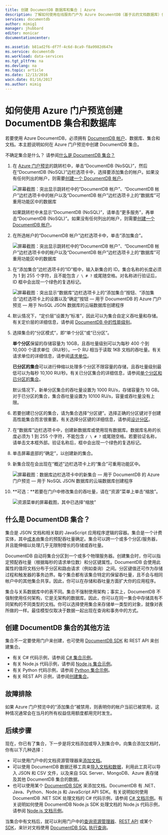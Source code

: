 ```yaml
---
title: 创建 DocumentDB 数据库和集合 | Azure
description: 了解如何使用在线服务门户为 Azure DocumentDB（基于云的文档数据库）创建 NoSQL 数据库和 JSON 文档集合。立即获取试用版。
services: documentdb
author: mimig1
manager: jhubbard
editor: monicar
documentationcenter: 

ms.assetid: b81ad2f6-df7f-4c6d-8ca9-f8a9982d647e
ms.service: documentdb
ms.workload: data-services
ms.tgt_pltfrm: na
ms.devlang: na
ms.topic: article
ms.date: 12/13/2016
wacn.date: 01/16/2017
ms.author: mimig
---
```


# 如何使用 Azure 门户预览创建 DocumentDB 集合和数据库
若要使用 Azure DocumentDB，必须拥有 [DocumentDB 帐户](./documentdb-create-account.md)、数据库、集合和文档。本主题说明如何在 Azure 门户预览中创建 DocumentDB 集合。

不确定集合是什么？ 请参阅[什么是 DocumentDB 集合？](#what-is-a-documentdb-collection)

1. 在 [Azure 门户预览](https://portal.azure.cn/)的跳转栏中，单击“DocumentDB \(NoSQL\)”，然后在“DocumentDB \(NoSQL\)”边栏选项卡中，选择要添加集合的帐户。如果没有任何列出的帐户，则需要[创建一个 DocumentDB 帐户](./documentdb-create-account.md)。

    ![屏幕截图：突出显示跳转栏中的“DocumentDB 帐户”、“DocumentDB 帐户”边栏选项卡中的帐户以及“DocumentDB 帐户”边栏选项卡上的“数据库”可重用功能区中的数据库](./media/documentdb-create-collection/docdb-database-creation-1-2.png)

    如果跳转栏中未显示“DocumentDB \(NoSQL\)”，请单击“更多服务”，再单击“DocumentDB \(NoSQL\)”。如果没有任何列出的帐户，则需要[创建一个 DocumentDB 帐户](./documentdb-create-account.md)。
2. 在所选帐户的“DocumentDB 帐户”边栏选项卡中，单击“添加集合”。

    ![屏幕截图：突出显示跳转栏中的“DocumentDB 帐户”、“DocumentDB 帐户”边栏选项卡中的帐户以及“DocumentDB 帐户”边栏选项卡上的“数据库”可重用功能区中的数据库](./media/documentdb-create-collection/docdb-database-creation-3.png)  

3. 在“添加集合”边栏选项卡的“ID”框中，输入新集合的 ID。集合名称的长度必须为 1 到 255 个字符，且不能包含 `/ \ # ?` 或尾随空格。对名称进行验证后，ID 框中会出现一个绿色的复选标记。

    ![屏幕截图：突出显示“数据库”边栏选项卡上的“添加集合”按钮、“添加集合”边栏选项卡上的设置以及“确定”按钮 — 用于 DocumentDB 的 Azure 门户预览 — 用于 NoSQL JSON 数据库的云端数据库创建程序](./media/documentdb-create-collection/docdb-collection-creation-5-8.png)
4. 默认情况下，“定价层”设置为“标准”，因此可以为集合自定义吞吐量和存储。有关定价层的详细信息，请参阅 [DocumentDB 中的性能级别](./documentdb-performance-levels.md)。
5. 选择集合的“分区模式”，即“单个分区”或“已分区”。

    **单个分区**保留的存储容量为 10GB，且吞吐量级别可以为每秒 400 个到 10,000 个请求单位（RU/秒）。一个 RU 相当于读取 1KB 文档的吞吐量。有关请求单位的详细信息，请参阅[请求单位](./documentdb-request-units.md)。

    **已分区的集合**可以进行伸缩以处理多个分区不限容量的存储，且吞吐量级别最低可以为每秒 10,100 RU/秒。有关已分区集合的详细信息，请参阅[单个分区和已分区的集合](./documentdb-partition-data.md#single-partition-and-partitioned-collections)。

    默认情况下，新单分区集合的吞吐量设置为 1000 RU/s，存储容量为 10 GB。对于已分区的集合，集合吞吐量设置为 10100 RU/s，容量或吞吐量没有上限。
6. 若要创建已分区的集合，请为集合选择“分区键”。选择正确的分区键对于创建高性能集合而言很重要。有关选择分区键的详细信息，请参阅[设计分区](./documentdb-partition-data.md#designing-for-partitioning)。
7. 在“数据库”边栏选项卡中，创建新数据库或使用现有数据库。数据库名称的长度必须为 1 到 255 个字符，不能包含 `/ \ # ?` 或尾随空格。若要验证名称，请单击文本框外部。验证名称后，框中会出现一个绿色的复选标记。
8. 单击屏幕底部的“确定”，以创建新的集合。
9. 新集合现在会出现在“概述”边栏选项卡上的“集合”可重用功能区中。

    ![屏幕截图：数据库边栏选项卡中的新集合 — 用于 DocumentDB 的 Azure 门户预览 — 用于 NoSQL JSON 数据库的云端数据库创建程序](./media/documentdb-create-collection/docdb-collection-creation-9.png)  

10. **可选：**若要在门户中修改集合的吞吐量，请在“资源”菜单上单击“缩放”。

    ![资源菜单的屏幕截图，其中已选择“缩放”](./media/documentdb-create-collection/docdb-collection-creation-scale.png)  

## 什么是 DocumentDB 集合？  <a name="what-is-a-documentdb-collection"></a>

集合是 JSON 文档和相关联的 JavaScript 应用程序逻辑的容器。集合是一个计费实体，其中[成本](./documentdb-performance-levels.md)由集合的预配吞吐量确定。集合可以跨一个或多个分区/服务器，并且能伸缩以处理几乎无限制增长的存储或吞吐量。

DocumentDB 自动将集合分区到一个或多个物理服务器。创建集合时，你可以指定预配吞吐量（根据每秒的请求单位数）和分区键属性。DocumentDB 会使用此属性的值将文档分布于分区和路由请求（例如查询）之间。分区键值还可作为存储过程和触发器的事务边界。每个集合都有该集合特定的保留吞吐量，且不会与相同帐户中的其他集合共享。因此，你可以在存储和吞吐量方面扩大你的应用程序。

集合与关系数据库中的表不同。集合不强制使用架构；事实上，DocumentDB 不强制使用任何架构，它是无架构的数据库。因此，你可以在同一集合中存储具有不同架构的不同类型的文档。你可以选择使用集合来存储单一类型的对象，就像对表所做的一样。最佳模型仅取决于数据一起出现在查询和事务中的方式。

## 创建 DocumentDB 集合的其他方法
集合不一定要使用门户来创建，也可使用 [DocumentDB SDK](./documentdb-sdk-dotnet.md) 和 REST API 来创建集合。

- 有关 C\# 代码示例，请参阅 [C\# 集合示例](./documentdb-dotnet-samples.md#collection-examples)。
- 有关 Node.js 代码示例，请参阅 [Node.js 集合示例](./documentdb-nodejs-samples.md#collection-examples)。
- 有关 Python 代码示例，请参阅 [Python 集合示例](./documentdb-python-samples.md#collection-examples)。
- 有关 REST API 示例，请参阅[创建集合](https://msdn.microsoft.com/zh-cn/library/azure/mt489078.aspx)。

## 故障排除
如果 Azure 门户预览中的“添加集合”被禁用，则表明你的帐户当前已被禁用，这种情况通常会在当月的所有权益信用额度都用完时发生。

## 后续步骤
现在，你已有了集合，下一步是将文档添加或导入到集合中。向集合添加文档时，你有以下几种选择：

- 可以使用门户中的文档资源管理器来[添加文档](./documentdb-view-json-document-explorer.md)。
- 可以使用 DocumentDB 数据迁移工具来[导入文档和数据](./documentdb-import-data.md)，利用此工具可以导入 JSON 和 CSV 文件，以及来自 SQL Server、MongoDB、Azure 表存储及其他 DocumentDB 集合的数据。
- 也可以使用某个 [DocumentDB SDK](./documentdb-sdk-dotnet.md) 来添加文档。DocumentDB 有 .NET、Java、Python、Node.js 和 JavaScript API SDK。有关说明如何使用 DocumentDB .NET SDK 处理文档的 C\# 代码示例，请参阅 [C\# 文档示例](./documentdb-dotnet-samples.md#document-examples)。有关说明如何使用 DocumentDB Node.js SDK 处理文档的 Node.js 代码示例，请参阅 [Node.js 文档示例](./documentdb-nodejs-samples.md#document-examples)。

当集合中有文档后，就可以利用门户中的[查询资源管理器](./documentdb-query-collections-query-explorer.md)、[REST API](https://msdn.microsoft.com/zh-cn/library/azure/dn781481.aspx) 或某个 [SDK](./documentdb-sdk-dotnet.md)，来针对文档使用 [DocumentDB SQL](./documentdb-sql-query.md) [执行查询](./documentdb-sql-query.md#executing-sql-queries)。

<!---HONumber=Mooncake_0109_2017-->
